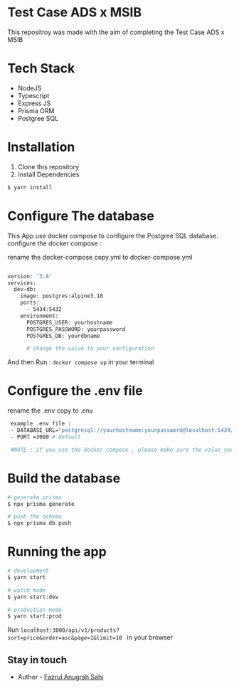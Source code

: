 # Test Case ADS x MSIB

This repositroy was made with the aim of completing the Test Case ADS x MSIB

# Tech Stack

- NodeJS
- Typescript
- Express JS
- Prisma ORM
- Postgree SQL

# Installation

1. Clone this repository
2. Install Dependencies

```bash
$ yarn install
```

# Configure The database

This App use docker compose to configure the Postgree SQL database.
configure the docker compose :

rename the docker-compose copy.yml to docker-compose.yml

```bash

version: '3.8'
services:
  dev-db:
    image: postgres:alpine3.18
    ports:
      - 5434:5432
    environment:
      POSTGRES_USER: yourhostname
      POSTGRES_PASSWORD: yourpassword
      POSTGRES_DB: yourdbname

      # change the value to your configuration

```

And then Run :
`docker compose up` in your terminal

# Configure the .env file

rename the .env copy to .env

```bash
 example .env file :
 - DATABASE_URL="postgresql://yourhostname:yourpassword@localhost:5434/yourdbname?schema=public"
 - PORT =3000 # default

 #NOTE : if you use the docker compose , please make sure the value you use in the .env DATABASE_URL same with value you use in docker-compose.yml
```

# Build the database

```bash
# generate prisma
$ npx prisma generate

# push the schema
$ npx prisma db push
```

# Running the app

```bash
# development
$ yarn start

# watch mode
$ yarn start:dev

# production mode
$ yarn start:prod
```

Run
`localhost:3000/api/v1/products?sort=price&order=asc&page=1&limit=10 `
in your browser

## Stay in touch

- Author - [Fazrul Anugrah Sahi](https://instagram.com/fzrsahi)
